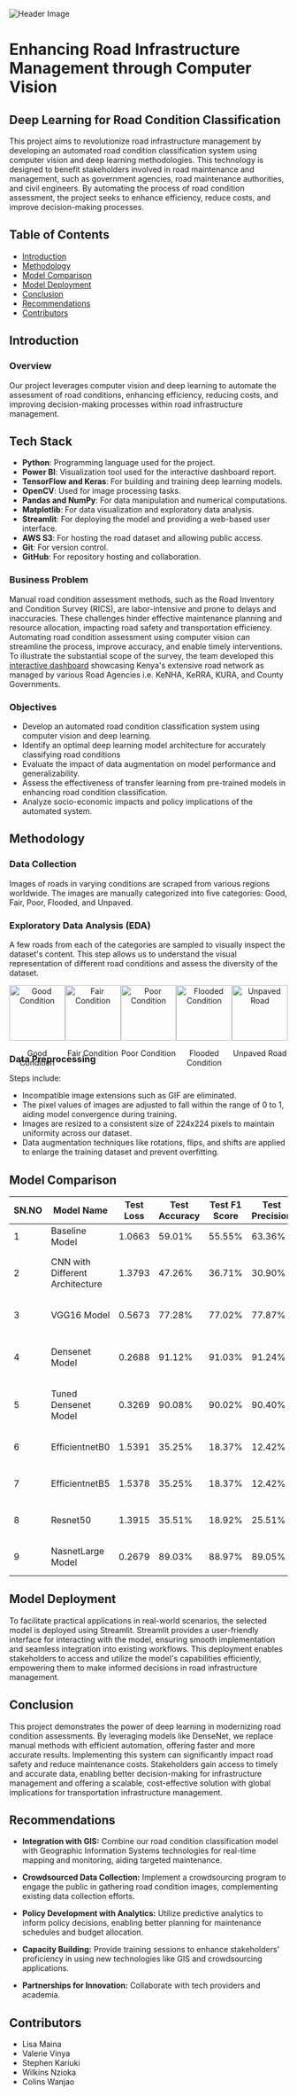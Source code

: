 ![Header Image](Images/Expressway.jpg)

# Enhancing Road Infrastructure Management through Computer Vision

## Deep Learning for Road Condition Classification

This project aims to revolutionize road infrastructure management by developing an automated road condition classification system using computer vision and deep learning methodologies. This technology is designed to benefit stakeholders involved in road maintenance and management, such as government agencies, road maintenance authorities, and civil engineers. By automating the process of road condition assessment, the project seeks to enhance efficiency, reduce costs, and improve decision-making processes. 

## Table of Contents

- [Introduction](#introduction)
- [Methodology](#methodology)
- [Model Comparison](#model-comparison)
- [Model Deployment](#model-deployment)
- [Conclusion](#conclusion)
- [Recommendations](#recommendations)
- [Contributors](#contributors)

## Introduction

### Overview

Our project leverages computer vision and deep learning to automate the assessment of road conditions, enhancing efficiency, reducing costs, and improving decision-making processes within road infrastructure management.

## Tech Stack

- **Python**: Programming language used for the project.
- **Power BI**: Visualization tool used for the interactive dashboard report. 
- **TensorFlow and Keras**: For building and training deep learning models.
- **OpenCV**: Used for image processing tasks.
- **Pandas and NumPy**: For data manipulation and numerical computations.
- **Matplotlib**: For data visualization and exploratory data analysis.
- **Streamlit**: For deploying the model and providing a web-based user interface.
- **AWS S3**: For hosting the road dataset and allowing public access.
- **Git**: For version control.
- **GitHub**: For repository hosting and collaboration.

### Business Problem

Manual road condition assessment methods, such as the Road Inventory and Condition Survey (RICS), are labor-intensive and prone to delays and inaccuracies. These challenges hinder effective maintenance planning and resource allocation, impacting road safety and transportation efficiency. Automating road condition assessment using computer vision can streamline the process, improve accuracy, and enable timely interventions. To illustrate the substantial scope of the survey, the team developed this [interactive dashboard](https://bit.ly/4a69As2) showcasing Kenya's extensive road network as managed by various Road Agencies i.e. KeNHA, KeRRA, KURA, and County Governments. 

### Objectives

- Develop an automated road condition classification system using computer vision and deep learning.
- Identify an optimal deep learning model architecture for accurately classifying road conditions
- Evaluate the impact of data augmentation on model performance and generalizability.
- Assess the effectiveness of transfer learning from pre-trained models in enhancing road condition classification.
- Analyze socio-economic impacts and policy implications of the automated system.

## Methodology

### Data Collection

Images of roads in varying conditions are scraped from various regions worldwide. The images are manually categorized into five categories: Good, Fair, Poor, Flooded, and Unpaved.


### Exploratory Data Analysis (EDA)

A few roads from each of the categories are sampled to visually inspect the dataset's content. This step allows us to understand the visual representation of different road conditions and assess the diversity of the dataset.

<div style="display: flex; justify-content: space-between;">
  <div style="width: 20%; text-align: center;">
    <img src="Images/Good.jpeg" alt="Good Condition" style="width: 100%;">
    <p>Good Condition</p>
  </div>
  <div style="width: 20%; text-align: center;">
    <img src="Images/Fair.jpeg" alt="Fair Condition" style="width: 100%;">
    <p>Fair Condition</p>
  </div>
  <div style="width: 20%; text-align: center;">
    <img src="Images/Poor.jpeg" alt="Poor Condition" style="width: 100%;">
    <p>Poor Condition</p>
  </div>
  <div style="width: 20%; text-align: center;">
    <img src="Images/Flooded.jpeg" alt="Flooded Condition" style="width: 100%;">
    <p>Flooded Condition</p>
  </div>
  <div style="width: 20%; text-align: center;">
    <img src="Images/Unpaved.jpeg" alt="Unpaved Road" style="width: 100%;">
    <p>Unpaved Road</p>
  </div>
</div>



### Data Preprocessing

Steps include:
- Incompatible image extensions such as GIF are eliminated.
- The pixel values of images are adjusted to fall within the range of 0 to 1, aiding model convergence during training.
- Images are resized to a consistent size of 224x224 pixels to maintain uniformity across our dataset.
- Data augmentation techniques like rotations, flips, and shifts are applied to enlarge the training dataset and prevent overfitting.

## Model Comparison

| SN.NO | Model Name                    | Test Loss | Test Accuracy | Test F1 Score | Test Precision | Test Recall | Training Time | Notes                                               |
|-------|-------------------------------|-----------|---------------|---------------|----------------|-------------|---------------|-----------------------------------------------------|
| 1     | Baseline Model                | 1.0663    | 59.01%        | 55.55%        | 63.36%         | 59.01%      | 28.42 mins    | Baseline configuration                              |
| 2     |CNN with Different Architecture| 1.3793    | 47.26%        | 36.71%        | 30.90%         | 47.26%      | 27.47 mins    | Added more layers to baseline CNN, may overfit      |
| 3     | VGG16 Model                   | 0.5673    | 77.28%        | 77.02%        | 77.87%         | 77.28%      | 33:29 mins    | Good generalization capabilities                    |
| 4     | Densenet Model                | 0.2688    | 91.12%        | 91.03%        | 91.24%         | 91.12%      | 30:54 mins    | Small size and accurate, excellent efficiency       |
| 5     | Tuned Densenet Model          | 0.3269    | 90.08%        | 90.02%        | 90.40%         | 90.08%      | 39:54 mins    | Fine-tuned with Early Stopping, optimized parameters|
| 6     | EfficientnetB0                | 1.5391    | 35.25%        | 18.37%        | 12.42%         | 35.25%      | 38:26 mins    | Struggled with complex road conditions              |
| 7     | EfficientnetB5                | 1.5378    | 35.25%        | 18.37%        | 12.42%         | 35.25%      | 38:27 mins    | Similar issues as B0, no improvement                |
| 8     | Resnet50                      | 1.3915    | 35.51%        | 18.92%        | 25.51%         | 35.51%      | 35:52 mins    | Underperformed in precision and recall              |
| 9     | NasnetLarge Model             | 0.2679    | 89.03%        | 88.97%        | 89.05%         | 89.03%      | 25:11 mins    | Shortest training time, highly efficient            |


## Model Deployment

To facilitate practical applications in real-world scenarios, the selected model is deployed using Streamlit. Streamlit provides a user-friendly interface for interacting with the model, ensuring smooth implementation and seamless integration into existing workflows. This deployment enables stakeholders to access and utilize the model's capabilities efficiently, empowering them to make informed decisions in road infrastructure management.

## Conclusion

This project demonstrates the power of deep learning in modernizing road condition assessments. By leveraging models like DenseNet, we replace manual methods with efficient automation, offering faster and more accurate results. Implementing this system can significantly impact road safety and reduce maintenance costs. Stakeholders gain access to timely and accurate data, enabling better decision-making for infrastructure management and offering a scalable, cost-effective solution with global implications for transportation infrastructure management.

## Recommendations

- **Integration with GIS:** Combine our road condition classification model with Geographic Information Systems technologies for real-time mapping and monitoring, aiding targeted maintenance.
  
- **Crowdsourced Data Collection:** Implement a crowdsourcing program to engage the public in gathering road condition images, complementing existing data collection efforts.

- **Policy Development with Analytics:** Utilize predictive analytics to inform policy decisions, enabling better planning for maintenance schedules and budget allocation.

- **Capacity Building:** Provide training sessions to enhance stakeholders' proficiency in using new technologies like GIS and crowdsourcing applications.

- **Partnerships for Innovation:** Collaborate with tech providers and academia.

## Contributors

- Lisa Maina
- Valerie Vinya
- Stephen Kariuki
- Wilkins Nzioka
- Colins Wanjao
